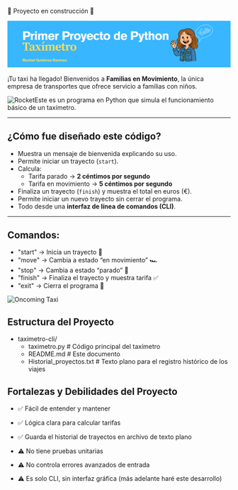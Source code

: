 
🚧 Proyecto en construcción 🚧
<p align="center">
  <img src="Texto.png" alt="Portada" width="1000"/>
</p>



¡Tu taxi ha llegado! Bienvenidos a **Familias en Movimiento**, la única empresa de transportes que ofrece servicio a familias con niños. 


<img src="https://raw.githubusercontent.com/Tarikul-Islam-Anik/Animated-Fluent-Emojis/master/Emojis/Travel%20and%20places/Rocket.png" alt="Rocket" width="25" height="25" />Este es un programa en Python que simula el funcionamiento básico de un taxímetro. 

---

## **¿Cómo fue diseñado este código?**
- Muestra un mensaje de bienvenida explicando su uso.
- Permite iniciar un trayecto (`start`).
- Calcula:
  - Tarifa parado → **2 céntimos por segundo** 
  - Tarifa en movimiento → **5 céntimos por segundo** 
- Finaliza un trayecto (`finish`) y muestra el total en euros (€).
- Permite iniciar un nuevo trayecto sin cerrar el programa.
- Todo desde una **interfaz de línea de comandos (CLI)**.

---

## **Comandos:**

- "start" → Inicia un trayecto 🚦
- "move" → Cambia a estado “en movimiento” 🏎️
- "stop" → Cambia a estado “parado” 🛑
- "finish" → Finaliza el trayecto y muestra tarifa ✅
- "exit" → Cierra el programa 👋

  

<img src="https://raw.githubusercontent.com/Tarikul-Islam-Anik/Animated-Fluent-Emojis/master/Emojis/Travel%20and%20places/Oncoming%20Taxi.png" alt="Oncoming Taxi" width="100" height="100" />  


## **Estructura del Proyecto**

 - taximetro-cli/
     - taximetro.py              # Código principal del taxímetro
     - README.md                 # Este documento
     - Historial_proyectos.txt   # Texto plano para el registro histórico de los viajes
  

## **Fortalezas y Debilidades del Proyecto**

- ✅ Fácil de entender y mantener
- ✅ Lógica clara para calcular tarifas
- ✅ Guarda el  historial de trayectos en archivo de texto plano

- ⚠️ No tiene pruebas unitarias
- ⚠️ No controla errores avanzados de entrada
- ⚠️ Es solo CLI, sin interfaz gráfica (más adelante haré este desarrollo)



